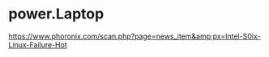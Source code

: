 # power.Laptop
https://www.phoronix.com/scan.php?page=news_item&amp;px=Intel-S0ix-Linux-Failure-Hot
